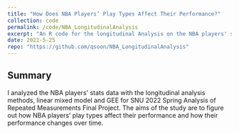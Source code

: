 ```yaml
---
title: "How Does NBA Players’ Play Types Affect Their Performance?"
collection: code
permalink: /code/NBA_LongitudinalAnalysis
excerpt: "An R code for the longitudinal Analysis on the NBA players' stats data."
date: 2022-5-25
repo: "https://github.com/qsoon/NBA_LongitudinalAnalysis"
---
```

## Summary
I analyzed the NBA players' stats data with the longitudinal analysis methods, linear mixed model and GEE for SNU 2022 Spring Analysis of Repeated Measurements Final Project. 
The aims of the study are to figure out how NBA players’ play types affect their performance and how their performance changes over time. 